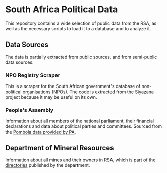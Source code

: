 # South Africa Political Data

This repository contains a wide selection of public data from the RSA, as well as the necessary scripts to load it to a database and to analyze it.

## Data Sources

The data is partially extracted from public sources, and from semi-public data sources.

### NPO Registry Scraper

This is a scraper for the South African government's database of non-political organisations (NPOs). The code is extracted from the Siyazana project because it may be useful on its own.

### People's Assembly

Information about all members of the national parliament, their financial declarations and data about political parties and committees. Sourced from the [Pombola data provided by PA](http://www.pa.org.za/help/api). 

## Department of Mineral Resources

Information about all mines and their owners in RSA, which is part of the [directories](http://www.dmr.gov.za/publications/viewcategory/121-directories.html) published by the department.

